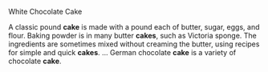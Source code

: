White Chocolate Cake

A classic pound **cake** is made with a pound each of butter, sugar, eggs, and flour. Baking powder is in many butter **cakes**, such as Victoria sponge. The ingredients are sometimes mixed without creaming the butter, using recipes for simple and quick **cakes**. ... German chocolate **cake** is a variety of chocolate **cake**.
